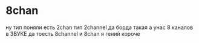# 8chan
ну тип поняли есть 2chan тип 2channel да борда такая а унас 8 каналов в ЗВУКЕ да тоесть 8channel и 8chan я гений короче
